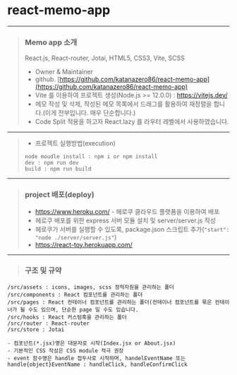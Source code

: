 # react-memo-app

---

> ### Memo app 소개 <br/>
> React.js, React-router, Jotai, HTML5, CSS3, Vite, SCSS
> - Owner & Maintainer
> - github. [https://github.com/katanazero86/react-memo-app](https://github.com/katanazero86/react-memo-app)
> - Vite 를 이용하여 프로젝트 생성(Node.js >= 12.0.0) : https://vitejs.dev/
> - 메모 작성 및 삭제, 작성된 메모 목록에서 드래그를 활용하여 재정렬을 합니다.(이게 전부입니다. 매우 단순합니다.)
> - Code Split 적용을 하고자 React.lazy 를 라우터 레벨에서 사용하였습니다.

---

> - 프로젝트 실행방법(execution)
> ```
> node moudle install : npm i or npm install
> dev : npm run dev
> build : npm run build
> ```

---

> ### project 배포(deploy) <br/>
> - https://www.heroku.com/ - 헤로쿠 클라우드 플랫폼을 이용하여 배포
> - 헤로쿠 배포를 위한 express 서버 모듈 설치 및 server/server.js 작성
> - 헤로쿠가 서버를 실행할 수 있도록, package.json 스크립트 추가(`"start": "node ./server/server.js"`)
> - https://react-toy.herokuapp.com/

---

> ### 구조 및 규약

```
/src/assets : icons, images, scss 정적자원을 관리하는 폴더
/src/components : React 컴포넌트를 관리하는 폴더
/src/pages : React 컨테이너 컴포넌트를 관리하는 폴더(컨테이너 컴포넌트를 묶은 컨테이너가 될 수도 있으며, 단순한 page 일 수도 있습니다.
/src/hooks : React 커스텀훅을 관리하는 폴더
/src/router : React-router
/src/store : Jotai

- 컴포넌트(*.jsx)명은 대문자로 시작(Index.jsx or About.jsx)
- 기본적인 CSS 작성은 CSS module 적극 권장
- event 함수명은 handle 접두사로 시작하며, handelEventName 또는 handle{object}EventName : handleClick, handleConfirmClick

```

